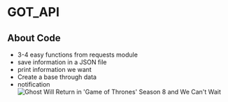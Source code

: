 # GOT_API
## About Code
- 3-4 easy functions from requests module
- save information in a JSON file
- print information we want
- Create a base through data
- notification
![Ghost Will Return in 'Game of Thrones' Season 8 and We Can't Wait](https://github.com/Sh1ngeki/GOT_API/assets/115181439/184ad44c-e5dc-4925-abe4-54b5d94881ca)
